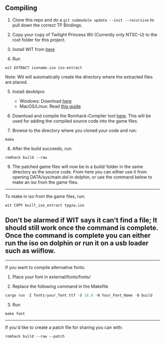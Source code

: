 ## Compiling

1. Clone this repo and do a `git submodule update --init --recursive` to pull down the correct
TP Bindings.

2. Copy your copy of Twilight Princess Wii (Currently only NTSC-U) to the root folder
for this project.

3. Install WIT from [here](https://wit.wiimm.de/download.html)

4. Run
```
wit EXTRACT isoname.iso iso-extract
```
Note: Wit will automatically create the directory where the extracted files are placed.

5. Install devkitpro
    - Windows: Download [here](https://github.com/devkitPro/installer/releases)
    - MacOS/Linux: Read [this guide](https://devkitpro.org/wiki/Getting_Started)

6. Download and compile the Romhack-Compiler tool [here](https://github.com/kipcode66/romhack-compiler). This will be used for adding the compiled source code into the game files.

7. Browse to the directory where you cloned your code and run:
```
make
```

8. After the build succeeds, run:
```
romhack build --raw
```

9. The patched game files will now be in a build/ folder in the same directory as the source code. From here you can either use it from opening DATA/sys/main.dol in dolphin, or use the command below to make an iso from the game files.

---
To make in iso from the game files, run:
```
wit COPY built_iso_extract tpgzw.iso
```
Don't be alarmed if WIT says it can't find a file; It should still work once the command is complete.
Once the command is complete you can either run the iso on dolphin or run it on a usb loader such as wiiflow.
---

---  
If you want to compile alternative fonts:  
1. Place your font in external/fonts/fonts/

2. Replace the following command in the Makefile
```rust
cargo run -I fonts/your_font.ttf -S 18.0 -N Your_Font_Name -O build
```

3. Run
```
make font
```
---  
If you'd like to create a patch file for sharing you can with:
```
romhack build --raw --patch
```
